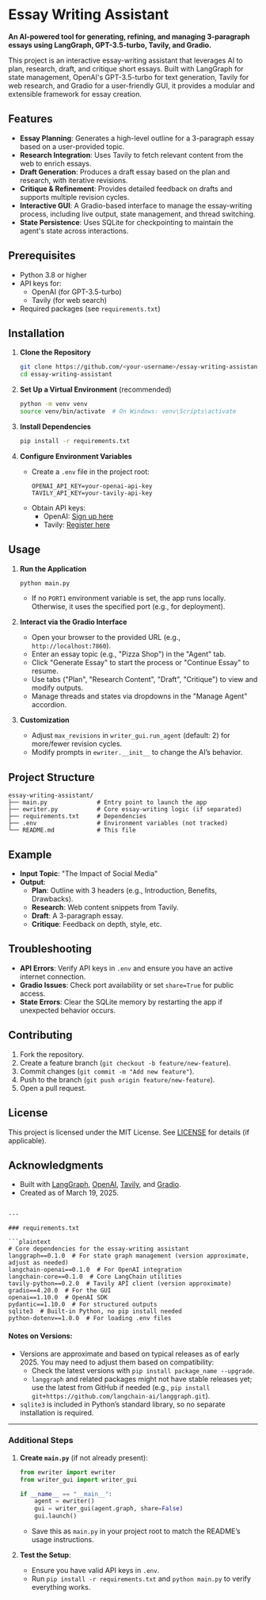 # Essay Writing Assistant

**An AI-powered tool for generating, refining, and managing 3-paragraph essays using LangGraph, GPT-3.5-turbo, Tavily, and Gradio.**

This project is an interactive essay-writing assistant that leverages AI to plan, research, draft, and critique short essays. Built with LangGraph for state management, OpenAI's GPT-3.5-turbo for text generation, Tavily for web research, and Gradio for a user-friendly GUI, it provides a modular and extensible framework for essay creation.

## Features
- **Essay Planning**: Generates a high-level outline for a 3-paragraph essay based on a user-provided topic.
- **Research Integration**: Uses Tavily to fetch relevant content from the web to enrich essays.
- **Draft Generation**: Produces a draft essay based on the plan and research, with iterative revisions.
- **Critique & Refinement**: Provides detailed feedback on drafts and supports multiple revision cycles.
- **Interactive GUI**: A Gradio-based interface to manage the essay-writing process, including live output, state management, and thread switching.
- **State Persistence**: Uses SQLite for checkpointing to maintain the agent's state across interactions.

## Prerequisites
- Python 3.8 or higher
- API keys for:
  - OpenAI (for GPT-3.5-turbo)
  - Tavily (for web search)
- Required packages (see `requirements.txt`)

## Installation

1. **Clone the Repository**
   ```bash
   git clone https://github.com/<your-username>/essay-writing-assistant.git
   cd essay-writing-assistant
   ```

2. **Set Up a Virtual Environment** (recommended)
   ```bash
   python -m venv venv
   source venv/bin/activate  # On Windows: venv\Scripts\activate
   ```

3. **Install Dependencies**
   ```bash
   pip install -r requirements.txt
   ```

4. **Configure Environment Variables**
   - Create a `.env` file in the project root:
     ```plaintext
     OPENAI_API_KEY=your-openai-api-key
     TAVILY_API_KEY=your-tavily-api-key
     ```
   - Obtain API keys:
     - OpenAI: [Sign up here](https://platform.openai.com/signup)
     - Tavily: [Register here](https://tavily.com/)

## Usage

1. **Run the Application**
   ```bash
   python main.py
   ```
   - If no `PORT1` environment variable is set, the app runs locally. Otherwise, it uses the specified port (e.g., for deployment).

2. **Interact via the Gradio Interface**
   - Open your browser to the provided URL (e.g., `http://localhost:7860`).
   - Enter an essay topic (e.g., "Pizza Shop") in the "Agent" tab.
   - Click "Generate Essay" to start the process or "Continue Essay" to resume.
   - Use tabs ("Plan", "Research Content", "Draft", "Critique") to view and modify outputs.
   - Manage threads and states via dropdowns in the "Manage Agent" accordion.

3. **Customization**
   - Adjust `max_revisions` in `writer_gui.run_agent` (default: 2) for more/fewer revision cycles.
   - Modify prompts in `ewriter.__init__` to change the AI’s behavior.

## Project Structure
```
essay-writing-assistant/
├── main.py              # Entry point to launch the app
├── ewriter.py           # Core essay-writing logic (if separated)
├── requirements.txt     # Dependencies
├── .env                 # Environment variables (not tracked)
└── README.md            # This file
```

## Example
- **Input Topic**: "The Impact of Social Media"
- **Output**:
  - **Plan**: Outline with 3 headers (e.g., Introduction, Benefits, Drawbacks).
  - **Research**: Web content snippets from Tavily.
  - **Draft**: A 3-paragraph essay.
  - **Critique**: Feedback on depth, style, etc.

## Troubleshooting
- **API Errors**: Verify API keys in `.env` and ensure you have an active internet connection.
- **Gradio Issues**: Check port availability or set `share=True` for public access.
- **State Errors**: Clear the SQLite memory by restarting the app if unexpected behavior occurs.

## Contributing
1. Fork the repository.
2. Create a feature branch (`git checkout -b feature/new-feature`).
3. Commit changes (`git commit -m "Add new feature"`).
4. Push to the branch (`git push origin feature/new-feature`).
5. Open a pull request.

## License
This project is licensed under the MIT License. See [LICENSE](LICENSE) for details (if applicable).

## Acknowledgments
- Built with [LangGraph](https://github.com/langchain-ai/langgraph), [OpenAI](https://openai.com/), [Tavily](https://tavily.com/), and [Gradio](https://gradio.app/).
- Created as of March 19, 2025.
```

---

### requirements.txt

```plaintext
# Core dependencies for the essay-writing assistant
langgraph==0.1.0  # For state graph management (version approximate, adjust as needed)
langchain-openai==0.1.0  # For OpenAI integration
langchain-core==0.1.0  # Core LangChain utilities
tavily-python==0.2.0  # Tavily API client (version approximate)
gradio==4.20.0  # For the GUI
openai==1.10.0  # OpenAI SDK
pydantic==1.10.0  # For structured outputs
sqlite3  # Built-in Python, no pip install needed
python-dotenv==1.0.0  # For loading .env files
```

#### Notes on Versions:
- Versions are approximate and based on typical releases as of early 2025. You may need to adjust them based on compatibility:
  - Check the latest versions with `pip install package_name --upgrade`.
  - `langgraph` and related packages might not have stable releases yet; use the latest from GitHub if needed (e.g., `pip install git+https://github.com/langchain-ai/langgraph.git`).
- `sqlite3` is included in Python’s standard library, so no separate installation is required.

---

### Additional Steps
1. **Create `main.py`** (if not already present):
   ```python
   from ewriter import ewriter
   from writer_gui import writer_gui

   if __name__ == "__main__":
       agent = ewriter()
       gui = writer_gui(agent.graph, share=False)
       gui.launch()
   ```
   - Save this as `main.py` in your project root to match the README’s usage instructions.

2. **Test the Setup**:
   - Ensure you have valid API keys in `.env`.
   - Run `pip install -r requirements.txt` and `python main.py` to verify everything works.
